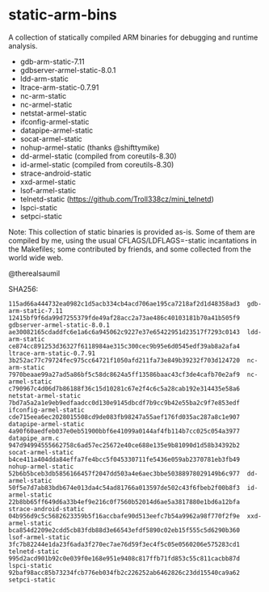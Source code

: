 static-arm-bins
===============

A collection of statically compiled ARM binaries for debugging and runtime analysis.

-	gdb-arm-static-7.11
-	gdbserver-armel-static-8.0.1
-	ldd-arm-static
-	ltrace-arm-static-0.7.91
-	nc-arm-static
-	nc-armel-static
-	netstat-armel-static
-	ifconfig-armel-static
-	datapipe-armel-static
-	socat-armel-static
-	nohup-armel-static (thanks @shifttymike)
-	dd-armel-static (compiled from coreutils-8.30)
-	id-armel-static (compiled from coreutils-8.30)
-	strace-android-static
-	xxd-armel-static
-	lsof-armel-static
-	telnetd-static (https://github.com/Troll338cz/mini_telnetd)
-	lspci-static
-	setpci-static

Note: This collection of static binaries is provided as-is. Some of them are compiled by me, using the usual CFLAGS/LDFLAGS=-static incantations in the Makefiles; some contributed by friends, and some collected from the world wide web.

@therealsaumil

SHA256:

```
115ad66a444732ea0982c1d5acb334cb4acd706ae195ca7218af2d1d48358ad3  gdb-arm-static-7.11
12415bf9f6da99d7255379fde49af28acc2a73ae486c40103181b70a41b505f9  gdbserver-armel-static-8.0.1
ae30082165cdaddfc6e1a6c6a945062c9227e37e65422951d23517f7293c0143  ldd-arm-static
ce874cc891253d36327f6118984ae315c300cec9b95e6d0545edf39ab8a2afa4  ltrace-arm-static-0.7.91
3b252ac77c79724fec975cc64721f1050afd211fa73e849b39232f703d124720  nc-arm-static
7970beaae99a27ad5a86bf5c58dc8624a5ff13586baac43cf3de4cafb70e2af9  nc-armel-static
c790967c4d06d7b86188f36c15d10281c67e2f4c6c5a28cab192e314435e58a6  netstat-armel-static
7bd7a5a2a1e9eb9edfaadcc0d130e9145dbcdf7b9cc9b42e55ba2c9f7e853edf  ifconfig-armel-static
cde715eea6ec2028015508cd9de083fb98247a55aef176fd035ac287a8c1e907  datapipe-armel-static
4a90f60aedfeb037e0eb51900bbf6e41099a0144af4fb114b7cc025c054a3977  datapipe_arm.c
947d94994555662758c6ad57ec25672e40ce688e135e9b81090d1d58b34392b2  socat-armel-static
b4ce411a404dda84effa7fe4bcc5f045330711fe5436e059ab2370781eb3fb49  nohup-armel-static
52b6b5bceb3db5856166457f2047dd503a4e6aec3bbe50388978029149b6c977  dd-armel-static
50f5e7d7ab83bdb674e013da4c54ad81766a013597de502c43f6fbeb2f00b8f3  id-armel-static
22b8bb65ff649d6a33b4ef9e216c0f7560b52014d6ae5a3817880e1bd6a12bfa  strace-android-static
04b956d9c5c5682623359b5f16accbafe90d513eefc7b54a9962a98f770f2f9e  xxd-armel-static
bca854d2209e2cdd5cb83fdb88d3e66543efdf5890c02eb15f555c5d6290b360  lsof-armel-static
3fc7b82244e1da23f6ada3f270ec7ae76d59f3ec4f5c05e0560206e575283cd1  telnetd-static
995d2acd901b92c0e039f0e168e951e9408c817ffb71fd853c55c811cacbb87d  lspci-static
92baf98acc85b73234fcb776eb034fb2c226252ab6462826c23dd15540ca9a62  setpci-static
```
